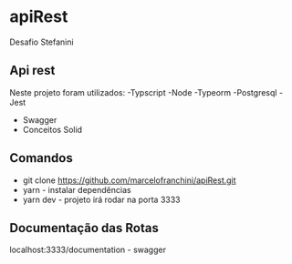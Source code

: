 # apiRest
Desafio Stefanini

## Api rest 

Neste projeto foram utilizados:
 -Typscript
 -Node
 -Typeorm
 -Postgresql
 -Jest
 - Swagger
 - Conceitos Solid
 
## Comandos
 - git clone https://github.com/marcelofranchini/apiRest.git
 - yarn - instalar dependências 
 - yarn dev - projeto irá rodar na porta 3333
 
 ## Documentação das Rotas 
 
 localhost:3333/documentation - swagger

 
 

